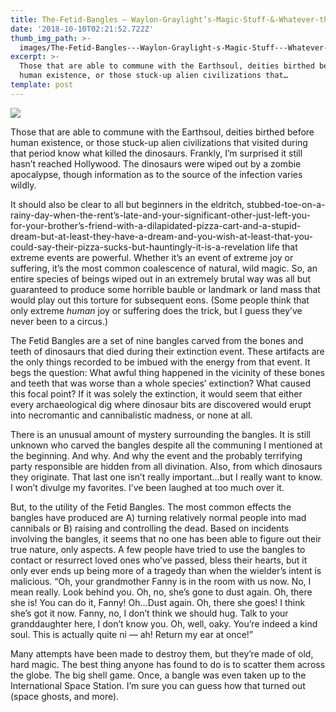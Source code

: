 ```yaml
---
title: The-Fetid-Bangles — Waylon-Graylight’s-Magic-Stuff-&-Whatever-the-Fuck-164.w1z
date: '2018-10-10T02:21:52.722Z'
thumb_img_path: >-
  images/The-Fetid-Bangles---Waylon-Graylight-s-Magic-Stuff---Whatever-the-Fuck-164-w1z/1*X_XYut_Gat6Gj9gb_RrX9w.jpeg
excerpt: >-
  Those that are able to commune with the Earthsoul, deities birthed before
  human existence, or those stuck-up alien civilizations that…
template: post
---
```

![](/images/The-Fetid-Bangles---Waylon-Graylight-s-Magic-Stuff---Whatever-the-Fuck-164-w1z/1*X_XYut_Gat6Gj9gb_RrX9w.jpeg)

Those that are able to commune with the Earthsoul, deities birthed before human existence, or those stuck-up alien civilizations that visited during that period know what killed the dinosaurs. Frankly, I’m surprised it still hasn’t reached Hollywood. The dinosaurs were wiped out by a zombie apocalypse, though information as to the source of the infection varies wildly.

It should also be clear to all but beginners in the eldritch, stubbed-toe-on-a-rainy-day-when-the-rent’s-late-and-your-significant-other-just-left-you-for-your-brother’s-friend-with-a-dilapidated-pizza-cart-and-a-stupid-dream-but-at-least-they-have-a-dream-and-you-wish-at-least-that-you-could-say-their-pizza-sucks-but-hauntingly-it-is-a-revelation life that extreme events are powerful. Whether it’s an event of extreme joy or suffering, it’s the most common coalescence of natural, wild magic. So, an entire species of beings wiped out in an extremely brutal way was all but guaranteed to produce some horrible bauble or landmark or land mass that would play out this torture for subsequent eons. (Some people think that only extreme *human* joy or suffering does the trick, but I guess they’ve never been to a circus.)

The Fetid Bangles are a set of nine bangles carved from the bones and teeth of dinosaurs that died during their extinction event. These artifacts are the only things recorded to be imbued with the energy from that event. It begs the question: What awful thing happened in the vicinity of these bones and teeth that was worse than a whole species’ extinction? What caused this focal point? If it was solely the extinction, it would seem that either every archaeological dig where dinosaur bits are discovered would erupt into necromantic and cannibalistic madness, or none at all.

There is an unusual amount of mystery surrounding the bangles. It is still unknown who carved the bangles despite all the communing I mentioned at the beginning. And why. And why the event and the probably terrifying party responsible are hidden from all divination. Also, from which dinosaurs they originate. That last one isn’t really important…but I really want to know. I won’t divulge my favorites. I’ve been laughed at too much over it.

But, to the utility of the Fetid Bangles. The most common effects the bangles have produced are A) turning relatively normal people into mad cannibals or B) raising and controlling the dead. Based on incidents involving the bangles, it seems that no one has been able to figure out their true nature, only aspects. A few people have tried to use the bangles to contact or resurrect loved ones who’ve passed, bless their hearts, but it only ever ends up being more of a tragedy than when the wielder’s intent is malicious. “Oh, your grandmother Fanny is in the room with us now. No, I mean really. Look behind you. Oh, no, she’s gone to dust again. Oh, there she is! You can do it, Fanny! Oh…Dust again. Oh, there she goes! I think she’s got it now. Fanny, no, I don’t think we should hug. Talk to your granddaughter here, I don’t know you. Oh, well, oaky. You’re indeed a kind soul. This is actually quite ni — ah! Return my ear at once!”

Many attempts have been made to destroy them, but they’re made of old, hard magic. The best thing anyone has found to do is to scatter them across the globe. The big shell game. Once, a bangle was even taken up to the International Space Station. I’m sure you can guess how that turned out (space ghosts, and more).

